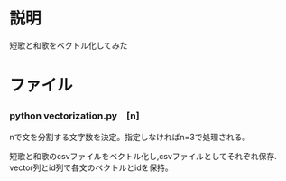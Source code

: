 # 説明
短歌と和歌をベクトル化してみた

# ファイル

### python vectorization.py　[n]

nで文を分割する文字数を決定。指定しなければn=3で処理される。

短歌と和歌のcsvファイルをベクトル化し,csvファイルとしてそれぞれ保存.   
vector列とid列で各文のベクトルとidを保持。